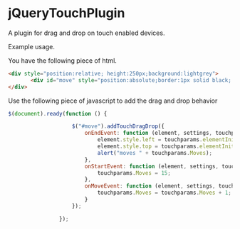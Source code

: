 jQueryTouchPlugin
=================

A plugin for drag and drop on touch enabled devices.

Example usage.  

You have the following piece of html.

```html
<div style="position:relative; height:250px;background:lightgrey">    
       <div id="move" style="position:absolute;border:1px solid black; top:50px; left:50px">Move me</div>
</div>
```

Use the following piece of javascript to add the drag and drop behavior

```javascript
$(document).ready(function () {

                    $("#move").addTouchDragDrop({
                        onEndEvent: function (element, settings, touchparams) {
                            element.style.left = touchparams.elementInitialX + 'px';
                            element.style.top = touchparams.elementInitialY + 'px';
                            alert("moves " + touchparams.Moves);
                        },
                        onStartEvent: function (element, settings, touchparams) {
                            touchparams.Moves = 15;
                        },
                        onMoveEvent: function (element, settings, touchparams) {
                            touchparams.Moves = touchparams.Moves + 1;
                        }
                    });

                });

```

